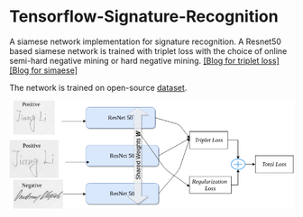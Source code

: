# Tensorflow-Signature-Recognition
A siamese network implementation for signature recognition. A Resnet50 based 
siamese network is trained with triplet loss with the choice of online semi-hard negative
mining or hard negative mining. [[Blog for triplet loss]]() [[Blog for simaese]]()

The network is trained on open-source [dataset]().

<img src="./images/Siamese.png">